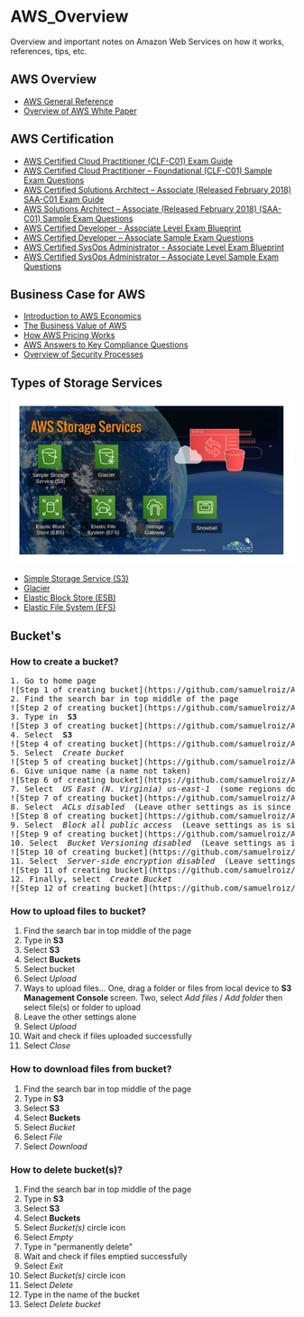 # AWS_Overview
Overview and important notes on Amazon Web Services on how it works, references, tips, etc. 

## AWS Overview 
* [AWS General Reference](https://docs.aws.amazon.com/general/latest/gr/aws-general.pdf)
* [Overview of AWS White Paper](https://d0.awsstatic.com/whitepapers/aws-overview.pdf)

## AWS Certification
* [AWS Certified Cloud Practitioner (CLF-C01) Exam Guide](https://d1.awsstatic.com/training-and-certification/Docs%20-%20Cloud%20Practitioner/AWS%20Certified%20Cloud%20Practitioner_Exam_Guide_v1.4_FINAL.PDF)
* [AWS Certified Cloud Practitioner – Foundational (CLF-C01) Sample Exam Questions](https://d1.awsstatic.com/training-and-certification/Docs%20-%20Cloud%20Practitioner/AWS%20Certified%20Cloud%20Practioner_Sample%20Questions_v1.1_FINAL.PDF)
* [AWS Certified Solutions Architect – Associate (Released February 2018) SAA-C01 Exam Guide](https://d1.awsstatic.com/training-and-certification/docs-sa-assoc/AWS_Certified_Solutions_Architect_Associate_Feb_2018_%20Exam_Guide_v1.5.2.pdf)
* [AWS Solutions Architect – Associate (Released February 2018) (SAA-C01) Sample Exam Questions](https://d1.awsstatic.com/training-and-certification/docs-sa-assoc/AWS_Certified_Solutions%20Architect_Associate_Feb_2018_Sample%20Questions_v1.0.pdf)
* [AWS Certified Developer - Associate Level Exam Blueprint](http://awstrainingandcertification.s3.amazonaws.com/production/AWS_certified_developer_associate_blueprint.pdf)
* [AWS Certified Developer – Associate Sample Exam Questions](https://d1.awsstatic.com/training-and-certification/docs-dev-associate/AWS_certified_developer_associate_examsample.pdf)
* [AWS Certified SysOps Administrator - Associate Level Exam Blueprint](http://awstrainingandcertification.s3.amazonaws.com/production/AWS_certified_sysops_associate_blueprint.pdf)
* [AWS Certified SysOps Administrator – Associate Level Sample Exam Questions](https://d0.awsstatic.com/training-and-certification/docs/AWS_certified_sysops_associate_examsample.pdf)
## Business Case for AWS
* [Introduction to AWS Economics](https://d1.awsstatic.com/whitepapers/introduction-to-aws-cloud-economics-final.pdf)
* [The Business Value of AWS](https://d1.awsstatic.com/whitepapers/introduction-to-aws-cloud-economics-final.pdf)
* [How AWS Pricing Works](https://d1.awsstatic.com/whitepapers/aws_pricing_overview.pdf)
* [AWS Answers to Key Compliance Questions](https://d1.awsstatic.com/whitepapers/compliance/AWS_Answers_to_Key_Compliance_Questions.pdf)
* [Overview of Security Processes](https://d0.awsstatic.com/whitepapers/Security/AWS_Security_Whitepaper.pdf)

## Types of Storage Services
![Type of Storage Services](https://github.com/samuelroiz/AWS_Overview/blob/main/Images/AWS_storage_list.png)
* [Simple Storage Service (S3)](https://docs.aws.amazon.com/AmazonS3/latest/userguide/Welcome.html)
* [Glacier](https://www.whizlabs.com/blog/what-is-amazon-glacier/#:~:text=Amazon%20Web%20Services%20Amazon%20Glacier%20is%20considered%20as,to%20archive%20storage%20for%20saving%20costs%20on%20storage.)
* [Elastic Block Store (ESB)](https://docs.aws.amazon.com/AWSEC2/latest/UserGuide/AmazonEBS.html)
* [Elastic File System (EFS)](https://docs.aws.amazon.com/efs/latest/ug/whatisefs.html)

## Bucket's

### How to create a bucket? 
<pre>
1. Go to home page 
![Step 1 of creating bucket](https://github.com/samuelroiz/AWS_Overview/blob/main/Images/Bucket/Create/create_bucket_in_S3_step_1.png)
2. Find the search bar in top middle of the page 
![Step 2 of creating bucket](https://github.com/samuelroiz/AWS_Overview/blob/main/Images/Bucket/Create/create_bucket_in_S3_step_2.png)
3. Type in <b> S3 </b> 
![Step 3 of creating bucket](https://github.com/samuelroiz/AWS_Overview/blob/main/Images/Bucket/Create/create_bucket_in_S3_step_3.png)
4. Select <b> S3 </b> 
![Step 4 of creating bucket](https://github.com/samuelroiz/AWS_Overview/blob/main/Images/Bucket/Create/create_bucket_in_S3_step_4.png)
5. Select <i> Create bucket </i> 
![Step 5 of creating bucket](https://github.com/samuelroiz/AWS_Overview/blob/main/Images/Bucket/Create/create_bucket_in_S3_step_5.png)
6. Give unique name (a name not taken) 
![Step 6 of creating bucket](https://github.com/samuelroiz/AWS_Overview/blob/main/Images/Bucket/Create/create_bucket_in_S3_step_6.png)
7. Select <i> US East (N. Virginia) us-east-1 </i> (some regions do not support all services) 
![Step 7 of creating bucket](https://github.com/samuelroiz/AWS_Overview/blob/main/Images/Bucket/Create/create_bucket_in_S3_step_7.png)
8. Select <i> ACLs disabled </i> (Leave other settings as is since by default the bucket is private) 
![Step 8 of creating bucket](https://github.com/samuelroiz/AWS_Overview/blob/main/Images/Bucket/Create/create_bucket_in_S3_step_8.png)
9. Select <i> Block all public access </i> (Leave settings as is since by default the bucket is private) 
![Step 9 of creating bucket](https://github.com/samuelroiz/AWS_Overview/blob/main/Images/Bucket/Create/create_bucket_in_S3_step_9.png)
10. Select <i> Bucket Versioning disabled </i> (Leave settings as is since by default the bucket is private) 
![Step 10 of creating bucket](https://github.com/samuelroiz/AWS_Overview/blob/main/Images/Bucket/Create/create_bucket_in_S3_step_10.png)
11. Select <i> Server-side encryption disabled </i> (Leave settings as is since by default the bucket is private) 
![Step 11 of creating bucket](https://github.com/samuelroiz/AWS_Overview/blob/main/Images/Bucket/Create/create_bucket_in_S3_step_11.png)
12. Finally, select <i> Create Bucket </i> 
![Step 12 of creating bucket](https://github.com/samuelroiz/AWS_Overview/blob/main/Images/Bucket/Create/create_bucket_in_S3_step_12.png)
</pre>
### How to upload files to bucket?
1. Find the search bar in top middle of the page
2. Type in <b> S3 </b>
3. Select <b> S3 </b>
4. Select <b> Buckets </b>
5. Select bucket
6. Select <i> Upload </i>
7. Ways to upload files... One, drag a folder or files from local device to <b> S3 Management Console </b> screen. Two, select <i> Add files </i> / <i> Add folder </i> then select file(s) or folder to upload
8. Leave the other settings alone
9. Select <i> Upload </i>
10. Wait and check if files uploaded successfully
11. Select <i> Close </i>

### How to download files from bucket? 
1. Find the search bar in top middle of the page
2. Type in <b> S3 </b>
3. Select <b> S3 </b>
4. Select <b> Buckets </b>
5. Select <i> Bucket </i>
6. Select <i> File </i>
7. Select <i> Download </i>

### How to delete bucket(s)? 
1. Find the search bar in top middle of the page
2. Type in <b> S3 </b>
3. Select <b> S3 </b>
4. Select <b> Buckets </b>
5. Select <i> Bucket(s) </i> circle icon
6. Select <i> Empty </i>
7. Type in "permanently delete"
8. Wait and check if files emptied successfully
9. Select <i> Exit </i>
10. Select <i> Bucket(s) </i> circle icon
11. Select <i> Delete </i>
12. Type in the name of the bucket 
13. Select <i> Delete bucket </i>
